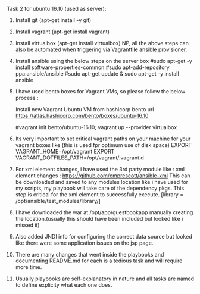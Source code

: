 Task 2  for ubuntu 16.10 (used as server):

1. Install git (apt-get install -y git)
2. Install vagrant (apt-get install vagrant)
3. Install virtualbox (apt-get install virtualbox)
NP, all the above steps can also be automated when triggering via Vagrantfile ansible provisioner.
4. Install ansible using the below steps on the server box
   #sudo apt-get -y install software-properties-common 
   #sudo apt-add-repository ppa:ansible/ansible 
   #sudo apt-get update & sudo apt-get -y install ansible

5. I have used bento boxes for Vagrant VMs, so please follow the below process :

   Install new Vagrant Ubuntu VM from hashicorp bento url
   https://atlas.hashicorp.com/bento/boxes/ubuntu-16.10
   
   #vagrant init bento/ubuntu-16.10; vagrant up --provider virtualbox 

6. Its very important to set critical vagrant paths on your machine for your vagrant boxes like 
   (this is used fpr optimum use of disk space)
    EXPORT VAGRANT_HOME=/opt/vagrant
    EXPORT VAGRANT_DOTFILES_PATH=/opt/vagrant/.vagrant.d

7. For xml element changes, i have used the 3rd party module like : xml element changes : https://github.com/cmprescott/ansible-xml
   This can be downloaded and saved to any modules location like i have used for my scripts, my playbook will take care
   of the dependency pkgs. This step is critical for the xml element to successfully execute.
   [library        = /opt/ansible/test_modules/library/] 

8. I have downloaded the war at /opt/app/guestbookapp manually creating the location.(usually this should have been included but looked like i missed it)

9. Also added JNDI info for configuring the correct data source but looked like there were some application issues on the jsp page.

10. There are many changes that went inside the playbooks and documenting README.md for each is a tedious task and will require more time.

11. Usually playbooks are self-explanatory in nature and all tasks are named to define explicity what each one does.
